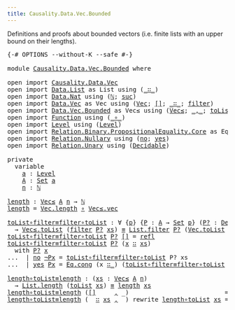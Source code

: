 ```yaml
---
title: Causality.Data.Vec.Bounded
---
```


Definitions and proofs about bounded vectors (i.e. finite lists with an upper bound on their lengths).

<pre class="Agda"><a id="156" class="Symbol">{-#</a> <a id="160" class="Keyword">OPTIONS</a> <a id="168" class="Pragma">--without-K</a> <a id="180" class="Pragma">--safe</a> <a id="187" class="Symbol">#-}</a>

<a id="192" class="Keyword">module</a> <a id="199" href="Causality.Data.Vec.Bounded.html" class="Module">Causality.Data.Vec.Bounded</a> <a id="226" class="Keyword">where</a>

<a id="233" class="Keyword">open</a> <a id="238" class="Keyword">import</a> <a id="245" href="Causality.Data.Vec.html" class="Module">Causality.Data.Vec</a>
<a id="264" class="Keyword">open</a> <a id="269" class="Keyword">import</a> <a id="276" href="Data.List.html" class="Module">Data.List</a> <a id="286" class="Symbol">as</a> <a id="289" class="Module">List</a> <a id="294" class="Keyword">using</a> <a id="300" class="Symbol">(</a><a id="301" href="Agda.Builtin.List.html#199" class="InductiveConstructor Operator">_∷_</a><a id="304" class="Symbol">)</a>
<a id="306" class="Keyword">open</a> <a id="311" class="Keyword">import</a> <a id="318" href="Data.Nat.html" class="Module">Data.Nat</a> <a id="327" class="Keyword">using</a> <a id="333" class="Symbol">(</a><a id="334" href="Agda.Builtin.Nat.html#203" class="Datatype">ℕ</a><a id="335" class="Symbol">;</a> <a id="337" href="Agda.Builtin.Nat.html#234" class="InductiveConstructor">suc</a><a id="340" class="Symbol">)</a>
<a id="342" class="Keyword">open</a> <a id="347" class="Keyword">import</a> <a id="354" href="Data.Vec.html" class="Module">Data.Vec</a> <a id="363" class="Symbol">as</a> <a id="366" class="Module">Vec</a> <a id="370" class="Keyword">using</a> <a id="376" class="Symbol">(</a><a id="377" href="Data.Vec.Base.html#1111" class="Datatype">Vec</a><a id="380" class="Symbol">;</a> <a id="382" href="Data.Vec.Base.html#1147" class="InductiveConstructor">[]</a><a id="384" class="Symbol">;</a> <a id="386" href="Data.Vec.Base.html#1166" class="InductiveConstructor Operator">_∷_</a><a id="389" class="Symbol">;</a> <a id="391" href="Data.Vec.html#1159" class="Function">filter</a><a id="397" class="Symbol">)</a>
<a id="399" class="Keyword">open</a> <a id="404" class="Keyword">import</a> <a id="411" href="Data.Vec.Bounded.html" class="Module">Data.Vec.Bounded</a> <a id="428" class="Symbol">as</a> <a id="431" class="Module">Vec≤</a> <a id="436" class="Keyword">using</a> <a id="442" class="Symbol">(</a><a id="443" href="Data.Vec.Bounded.Base.html#1294" class="Record">Vec≤</a><a id="447" class="Symbol">;</a> <a id="449" href="Data.Vec.Bounded.Base.html#1347" class="InductiveConstructor Operator">_,_</a><a id="452" class="Symbol">;</a> <a id="454" href="Data.Vec.Bounded.Base.html#2821" class="Function">toList</a><a id="460" class="Symbol">)</a>
<a id="462" class="Keyword">open</a> <a id="467" class="Keyword">import</a> <a id="474" href="Function.html" class="Module">Function</a> <a id="483" class="Keyword">using</a> <a id="489" class="Symbol">(</a><a id="490" href="Function.Base.html#1115" class="Function Operator">_∘_</a><a id="493" class="Symbol">)</a>
<a id="495" class="Keyword">open</a> <a id="500" class="Keyword">import</a> <a id="507" href="Level.html" class="Module">Level</a> <a id="513" class="Keyword">using</a> <a id="519" class="Symbol">(</a><a id="520" href="Agda.Primitive.html#742" class="Postulate">Level</a><a id="525" class="Symbol">)</a>
<a id="527" class="Keyword">open</a> <a id="532" class="Keyword">import</a> <a id="539" href="Relation.Binary.PropositionalEquality.Core.html" class="Module">Relation.Binary.PropositionalEquality.Core</a> <a id="582" class="Symbol">as</a> <a id="585" class="Module">Eq</a> <a id="588" class="Keyword">using</a> <a id="594" class="Symbol">(</a><a id="595" href="Agda.Builtin.Equality.html#150" class="Datatype Operator">_≡_</a><a id="598" class="Symbol">;</a> <a id="600" href="Agda.Builtin.Equality.html#207" class="InductiveConstructor">refl</a><a id="604" class="Symbol">)</a>
<a id="606" class="Keyword">open</a> <a id="611" class="Keyword">import</a> <a id="618" href="Relation.Nullary.html" class="Module">Relation.Nullary</a> <a id="635" class="Keyword">using</a> <a id="641" class="Symbol">(</a><a id="642" href="Relation.Nullary.Decidable.Core.html#1655" class="InductiveConstructor">no</a><a id="644" class="Symbol">;</a> <a id="646" href="Relation.Nullary.Decidable.Core.html#1618" class="InductiveConstructor">yes</a><a id="649" class="Symbol">)</a>
<a id="651" class="Keyword">open</a> <a id="656" class="Keyword">import</a> <a id="663" href="Relation.Unary.html" class="Module">Relation.Unary</a> <a id="678" class="Keyword">using</a> <a id="684" class="Symbol">(</a><a id="685" href="Relation.Unary.html#3806" class="Function">Decidable</a><a id="694" class="Symbol">)</a>

<a id="697" class="Keyword">private</a>
  <a id="707" class="Keyword">variable</a>
    <a id="720" href="Causality.Data.Vec.Bounded.html#720" class="Generalizable">a</a> <a id="722" class="Symbol">:</a> <a id="724" href="Agda.Primitive.html#742" class="Postulate">Level</a>
    <a id="734" href="Causality.Data.Vec.Bounded.html#734" class="Generalizable">A</a> <a id="736" class="Symbol">:</a> <a id="738" href="Agda.Primitive.html#388" class="Primitive">Set</a> <a id="742" href="Causality.Data.Vec.Bounded.html#720" class="Generalizable">a</a>
    <a id="748" href="Causality.Data.Vec.Bounded.html#748" class="Generalizable">n</a> <a id="750" class="Symbol">:</a> <a id="752" href="Agda.Builtin.Nat.html#203" class="Datatype">ℕ</a>

<a id="length"></a><a id="755" href="Causality.Data.Vec.Bounded.html#755" class="Function">length</a> <a id="762" class="Symbol">:</a> <a id="764" href="Data.Vec.Bounded.Base.html#1294" class="Record">Vec≤</a> <a id="769" href="Causality.Data.Vec.Bounded.html#734" class="Generalizable">A</a> <a id="771" href="Causality.Data.Vec.Bounded.html#748" class="Generalizable">n</a> <a id="773" class="Symbol">→</a> <a id="775" href="Agda.Builtin.Nat.html#203" class="Datatype">ℕ</a>
<a id="777" href="Causality.Data.Vec.Bounded.html#755" class="Function">length</a> <a id="784" class="Symbol">=</a> <a id="786" href="Data.Vec.Base.html#1530" class="Function">Vec.length</a> <a id="797" href="Function.Base.html#1115" class="Function Operator">∘</a> <a id="799" href="Data.Vec.Bounded.Base.html#1380" class="Field">Vec≤.vec</a>

<a id="toList∘filter≡filter∘toList"></a><a id="809" href="Causality.Data.Vec.Bounded.html#809" class="Function">toList∘filter≡filter∘toList</a> <a id="837" class="Symbol">:</a> <a id="839" class="Symbol">∀</a> <a id="841" class="Symbol">{</a><a id="842" href="Causality.Data.Vec.Bounded.html#842" class="Bound">p</a><a id="843" class="Symbol">}</a> <a id="845" class="Symbol">{</a><a id="846" href="Causality.Data.Vec.Bounded.html#846" class="Bound">P</a> <a id="848" class="Symbol">:</a> <a id="850" href="Causality.Data.Vec.Bounded.html#734" class="Generalizable">A</a> <a id="852" class="Symbol">→</a> <a id="854" href="Agda.Primitive.html#388" class="Primitive">Set</a> <a id="858" href="Causality.Data.Vec.Bounded.html#842" class="Bound">p</a><a id="859" class="Symbol">}</a> <a id="861" class="Symbol">(</a><a id="862" href="Causality.Data.Vec.Bounded.html#862" class="Bound">P?</a> <a id="865" class="Symbol">:</a> <a id="867" href="Relation.Unary.html#3806" class="Function">Decidable</a> <a id="877" href="Causality.Data.Vec.Bounded.html#846" class="Bound">P</a><a id="878" class="Symbol">)</a> <a id="880" class="Symbol">(</a><a id="881" href="Causality.Data.Vec.Bounded.html#881" class="Bound">xs</a> <a id="884" class="Symbol">:</a> <a id="886" href="Data.Vec.Base.html#1111" class="Datatype">Vec</a> <a id="890" href="Causality.Data.Vec.Bounded.html#734" class="Generalizable">A</a> <a id="892" href="Causality.Data.Vec.Bounded.html#748" class="Generalizable">n</a><a id="893" class="Symbol">)</a>
  <a id="897" class="Symbol">→</a> <a id="899" href="Data.Vec.Bounded.Base.html#2821" class="Function">Vec≤.toList</a> <a id="911" class="Symbol">(</a><a id="912" href="Data.Vec.html#1159" class="Function">filter</a> <a id="919" href="Causality.Data.Vec.Bounded.html#862" class="Bound">P?</a> <a id="922" href="Causality.Data.Vec.Bounded.html#881" class="Bound">xs</a><a id="924" class="Symbol">)</a> <a id="926" href="Agda.Builtin.Equality.html#150" class="Datatype Operator">≡</a> <a id="928" href="Data.List.Base.html#10878" class="Function">List.filter</a> <a id="940" href="Causality.Data.Vec.Bounded.html#862" class="Bound">P?</a> <a id="943" class="Symbol">(</a><a id="944" href="Data.Vec.Base.html#8415" class="Function">Vec.toList</a> <a id="955" href="Causality.Data.Vec.Bounded.html#881" class="Bound">xs</a><a id="957" class="Symbol">)</a>
<a id="959" href="Causality.Data.Vec.Bounded.html#809" class="Function">toList∘filter≡filter∘toList</a> <a id="987" href="Causality.Data.Vec.Bounded.html#987" class="Bound">P?</a> <a id="990" href="Data.Vec.Base.html#1147" class="InductiveConstructor">[]</a> <a id="993" class="Symbol">=</a> <a id="995" href="Agda.Builtin.Equality.html#207" class="InductiveConstructor">refl</a>
<a id="1000" href="Causality.Data.Vec.Bounded.html#809" class="Function">toList∘filter≡filter∘toList</a> <a id="1028" href="Causality.Data.Vec.Bounded.html#1028" class="Bound">P?</a> <a id="1031" class="Symbol">(</a><a id="1032" href="Causality.Data.Vec.Bounded.html#1032" class="Bound">x</a> <a id="1034" href="Data.Vec.Base.html#1166" class="InductiveConstructor Operator">∷</a> <a id="1036" href="Causality.Data.Vec.Bounded.html#1036" class="Bound">xs</a><a id="1038" class="Symbol">)</a>
  <a id="1042" class="Keyword">with</a> <a id="1047" href="Causality.Data.Vec.Bounded.html#1028" class="Bound">P?</a> <a id="1050" href="Causality.Data.Vec.Bounded.html#1032" class="Bound">x</a>
<a id="1052" class="Symbol">...</a>  <a id="1057" class="Symbol">|</a> <a id="1059" href="Relation.Nullary.Decidable.Core.html#1655" class="InductiveConstructor">no</a> <a id="1062" href="Causality.Data.Vec.Bounded.html#1062" class="Bound">¬Px</a> <a id="1066" class="Symbol">=</a> <a id="1068" href="Causality.Data.Vec.Bounded.html#809" class="Function">toList∘filter≡filter∘toList</a> <a id="1096" class="Bound">P?</a> <a id="1099" class="Bound">xs</a>
<a id="1102" class="Symbol">...</a>  <a id="1107" class="Symbol">|</a> <a id="1109" href="Relation.Nullary.Decidable.Core.html#1618" class="InductiveConstructor">yes</a> <a id="1113" href="Causality.Data.Vec.Bounded.html#1113" class="Bound">Px</a> <a id="1116" class="Symbol">=</a> <a id="1118" href="Relation.Binary.PropositionalEquality.Core.html#1158" class="Function">Eq.cong</a> <a id="1126" class="Symbol">(</a><a id="1127" class="Bound">x</a> <a id="1129" href="Agda.Builtin.List.html#199" class="InductiveConstructor Operator">∷_</a><a id="1131" class="Symbol">)</a> <a id="1133" class="Symbol">(</a><a id="1134" href="Causality.Data.Vec.Bounded.html#809" class="Function">toList∘filter≡filter∘toList</a> <a id="1162" class="Bound">P?</a> <a id="1165" class="Bound">xs</a><a id="1167" class="Symbol">)</a>

<a id="length∘toList≡length"></a><a id="1170" href="Causality.Data.Vec.Bounded.html#1170" class="Function">length∘toList≡length</a> <a id="1191" class="Symbol">:</a> <a id="1193" class="Symbol">(</a><a id="1194" href="Causality.Data.Vec.Bounded.html#1194" class="Bound">xs</a> <a id="1197" class="Symbol">:</a> <a id="1199" href="Data.Vec.Bounded.Base.html#1294" class="Record">Vec≤</a> <a id="1204" href="Causality.Data.Vec.Bounded.html#734" class="Generalizable">A</a> <a id="1206" href="Causality.Data.Vec.Bounded.html#748" class="Generalizable">n</a><a id="1207" class="Symbol">)</a>
  <a id="1211" class="Symbol">→</a> <a id="1213" href="Data.List.Base.html#5083" class="Function">List.length</a> <a id="1225" class="Symbol">(</a><a id="1226" href="Data.Vec.Bounded.Base.html#2821" class="Function">toList</a> <a id="1233" href="Causality.Data.Vec.Bounded.html#1194" class="Bound">xs</a><a id="1235" class="Symbol">)</a> <a id="1237" href="Agda.Builtin.Equality.html#150" class="Datatype Operator">≡</a> <a id="1239" href="Causality.Data.Vec.Bounded.html#755" class="Function">length</a> <a id="1246" href="Causality.Data.Vec.Bounded.html#1194" class="Bound">xs</a>
<a id="1249" href="Causality.Data.Vec.Bounded.html#1170" class="Function">length∘toList≡length</a> <a id="1270" class="Symbol">(</a><a id="1271" href="Data.Vec.Base.html#1147" class="InductiveConstructor">[]</a>     <a id="1278" href="Data.Vec.Bounded.Base.html#1347" class="InductiveConstructor Operator">,</a> <a id="1280" class="Symbol">_)</a>                          <a id="1308" class="Symbol">=</a> <a id="1310" href="Agda.Builtin.Equality.html#207" class="InductiveConstructor">refl</a>
<a id="1315" href="Causality.Data.Vec.Bounded.html#1170" class="Function">length∘toList≡length</a> <a id="1336" class="Symbol">(_</a> <a id="1339" href="Data.Vec.Base.html#1166" class="InductiveConstructor Operator">∷</a> <a id="1341" href="Causality.Data.Vec.Bounded.html#1341" class="Bound">xs</a> <a id="1344" href="Data.Vec.Bounded.Base.html#1347" class="InductiveConstructor Operator">,</a> <a id="1346" class="Symbol">_)</a> <a id="1349" class="Keyword">rewrite</a> <a id="1357" href="Causality.Data.Vec.html#2225" class="Function">length∘toList</a> <a id="1371" href="Causality.Data.Vec.Bounded.html#1341" class="Bound">xs</a> <a id="1374" class="Symbol">=</a> <a id="1376" href="Agda.Builtin.Equality.html#207" class="InductiveConstructor">refl</a>
</pre>